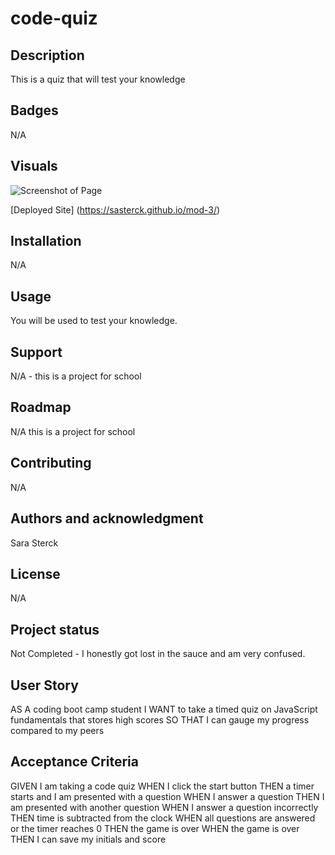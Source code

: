 # code-quiz

## Description
This is a quiz that will test your knowledge

## Badges
N/A

## Visuals

![Screenshot of Page](./assets/images/Screenshot%20(41).png)

[Deployed Site] (https://sasterck.github.io/mod-3/)

## Installation
N/A

## Usage
You will be used to test your knowledge. 

## Support
N/A - this is a project for school

## Roadmap
N/A this is a project for school

## Contributing
N/A

## Authors and acknowledgment
Sara Sterck

## License
N/A

## Project status
Not Completed - I honestly got lost in the sauce and am very confused.

## User Story
AS A coding boot camp student
I WANT to take a timed quiz on JavaScript fundamentals that stores high scores
SO THAT I can gauge my progress compared to my peers

## Acceptance Criteria
GIVEN I am taking a code quiz
WHEN I click the start button
THEN a timer starts and I am presented with a question
WHEN I answer a question
THEN I am presented with another question
WHEN I answer a question incorrectly
THEN time is subtracted from the clock
WHEN all questions are answered or the timer reaches 0
THEN the game is over
WHEN the game is over
THEN I can save my initials and score